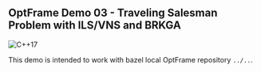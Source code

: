 ## OptFrame Demo 03 - Traveling Salesman Problem with ILS/VNS and BRKGA

![C++17](https://img.shields.io/badge/std-c%2B%2B17-blue)

This demo is intended to work with bazel local OptFrame repository `../..`.
